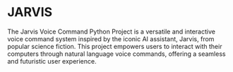 # JARVIS
The Jarvis Voice Command Python Project is a versatile and interactive voice command system inspired by the iconic AI assistant, Jarvis, from popular science fiction. This project empowers users to interact with their computers through natural language voice commands, offering a seamless and futuristic user experience.
